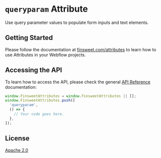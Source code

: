 # `queryparam` Attribute

Use query parameter values to populate form inputs and text elements.

## Getting Started

Please follow the documentation at [finsweet.com/attributes](https://www.finsweet.com/attributes) to learn how to use Attributes in your Webflow projects.

## Accessing the API

To learn how to access the API, please check the general [API Reference](../attributes/README.md#api-reference) documentation:

```javascript
window.FinsweetAttributes = window.FinsweetAttributes || [];
window.FinsweetAttributes.push([
  'queryparam',
  () => {
    // Your code goes here.
  },
]);
```

## License

[Apache 2.0](../../LICENSE.md)
